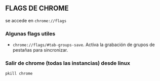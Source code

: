## FLAGS DE CHROME

se accede en `chrome://flags`

### Algunas flags utiles

 * `chrome://flags/#tab-groups-save`. Activa la grabación de grupos de pestañas para sincronizar.

### Salir de chrome (todas las instancias) desde linux

`pkill chrome`